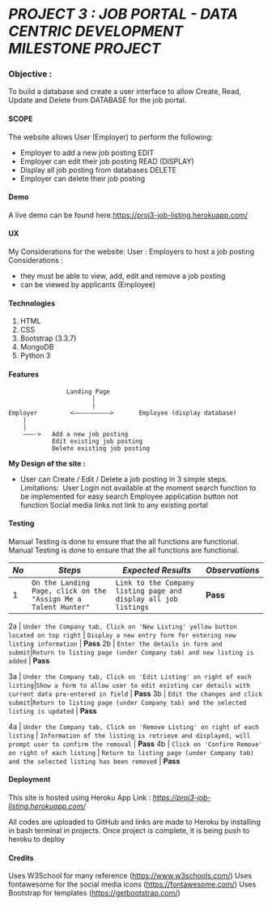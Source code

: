 # _PROJECT 3 : JOB PORTAL - DATA CENTRIC DEVELOPMENT MILESTONE PROJECT_

### Objective :   
To build a database and create a user interface to allow Create, Read, Update and Delete from DATABASE for the job portal.

#### SCOPE
The website allows User (Employer) to perform the following:
* Employer to add a new job posting
EDIT
* Employer can edit their job posting
READ (DISPLAY)
* Display all job posting from databases
DELETE
* Employer can delete their job posting

#### Demo
A live demo can be found here.https://proj3-job-listing.herokuapp.com/

#### UX
My Considerations for the website:
User : Employers to host a job posting
Considerations :
* they must be able to view, add, edit and remove a job posting
* can be viewed by applicants (Employee)


#### Technologies
1. HTML
2. CSS
3. Bootstrap (3.3.7)
4. MongoDB
5. Python 3

#### Features
					Landing Page
						   |
		  				   |
	Employer	     <——————————>		Employee (display database)
		|
		|
		———-> 	Add a new job posting
		        Edit existing job posting
				Delete existing job posting

**My Design of the site :**
* User can Create / Edit / Delete a job posting in 3 simple steps.
Limitations: 
	User Login not available at the moment
	search function to be implemented for easy search
	Employee application button not function
	Social media links not link to any existing portal

#### Testing
Manual Testing is done to ensure that the all functions are functional.
Manual Testing is done to ensure that the all functions are functional.

*No* | *Steps* | *Expected Results* | *Observations*
--- | --- | --- | ---
1 | `On the Landing Page, click on the "Assign Me a Talent Hunter"`| `Link to the Company listing page and display all job listings`| **Pass** 

2a | `Under the Company tab, Click on 'New Listing' yellow button located on top right` | `Display a new entry form for entering new listing information` | **Pass** 
2b | `Enter the details in form and submit`|`Return to listing page (under Company tab) and new listing is added` | **Pass** 

3a | `Under the Company tab, Click on 'Edit Listing' on right of each listing`|`Show a form to allow user to edit existing car details with current data pre-entered in field` | **Pass** 
3b | `Edit the changes and click submit`|`Return to listing page (under Company tab) and the selected listing is updated` | **Pass** 

4a | `Under the Company tab, Click on 'Remove Listing' on right of each listing` | `Information of the listing is retrieve and displayed, will prompt user to confirm the removal` | **Pass** 
4b | `Click on 'Confirm Remove' on right of each listing` | `Return to listing page (under Company tab) and the selected listing has been removed` | **Pass** 

#### Deployment
This site is hosted using Heroku App Link : 
_https://proj3-job-listing.herokuapp.com/_

All codes are uploaded to GitHub and links are made to Heroku by installing in bash terminal in projects.
Once project is complete, it is being push to heroku to deploy

#### Credits
Uses W3School for many reference (https://www.w3schools.com/)
Uses fontawesome for the social media icons (https://fontawesome.com/)
Uses Bootstrap for templates (https://getbootstrap.com/)

 
